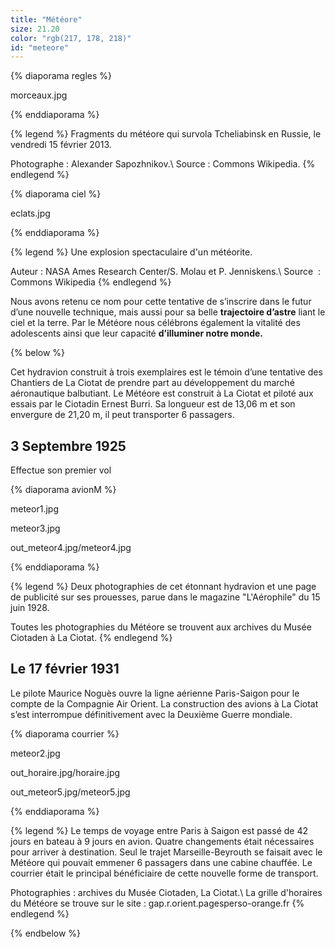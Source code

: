 ```yaml
---
title: "Météore"
size: 21.20
color: "rgb(217, 178, 218)"
id: "meteore"
---
```


{% diaporama regles %}

morceaux.jpg

{% enddiaporama %}

{% legend %}
Fragments du météore qui survola Tcheliabinsk en Russie, le vendredi 15 février 2013.

Photographe&nbsp;: Alexander Sapozhnikov.\\
Source&nbsp;: Commons Wikipedia.
{% endlegend %}

{% diaporama ciel %}

eclats.jpg

{% enddiaporama %}

{% legend %}
Une explosion spectaculaire d'un météorite.

Auteur&nbsp;: NASA Ames Research Center/S. Molau et P. Jenniskens.\\
Source &nbsp;: Commons Wikipedia
{% endlegend %}


Nous avons retenu ce nom pour cette tentative de s’inscrire dans le futur d’une nouvelle technique, mais aussi pour sa belle **trajectoire d’astre** liant le ciel et la terre.
Par le Météore nous célébrons également la vitalité des adolescents ainsi que leur capacité **d’illuminer notre monde.**


{% below %}

Cet hydravion construit à trois exemplaires est le témoin d’une tentative des Chantiers de La Ciotat de prendre part au développement du marché aéronautique balbutiant. Le Météore est construit à La Ciotat et piloté aux essais par le Ciotadin Ernest Burri.
Sa longueur est de 13,06&nbsp;m et son envergure de 21,20&nbsp;m, il peut transporter 6 passagers.

3 Septembre 1925
------------

Effectue son premier vol

{% diaporama avionM %}

meteor1.jpg

meteor3.jpg

out_meteor4.jpg/meteor4.jpg

{% enddiaporama %}

{% legend %}
Deux photographies de cet étonnant hydravion et une page de publicité sur ses prouesses, parue dans le magazine "L'Aérophile" du 15 juin 1928. 

Toutes les photographies du Météore se trouvent aux archives du Musée Ciotaden à La Ciotat.
{% endlegend %}

Le 17 février 1931
------------

Le pilote Maurice Noguès ouvre la ligne aérienne Paris-Saigon pour le compte de la Compagnie Air Orient. La construction des avions à La Ciotat s’est interrompue définitivement avec la Deuxième Guerre mondiale.


{% diaporama courrier %}

meteor2.jpg

out_horaire.jpg/horaire.jpg

out_meteor5.jpg/meteor5.jpg

{% enddiaporama %}

{% legend %}
Le temps de voyage entre Paris à Saigon est passé de 42 jours en bateau à 9 jours en avion. Quatre changements était nécessaires pour arriver à destination. Seul le trajet Marseille-Beyrouth se faisait avec le Météore qui pouvait emmener 6 passagers dans une cabine chauffée. 
Le courrier était le principal bénéficiaire de cette nouvelle forme de transport. 

Photographies&nbsp;: archives du Musée Ciotaden, La Ciotat.\\
La grille d'horaires du Météore se trouve sur le site&nbsp;: gap.r.orient.pagesperso-orange.fr
{% endlegend %}

{% endbelow %}
